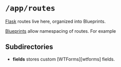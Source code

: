 # `/app/routes`

[Flask][flask] routes live here, organized into Blueprints.  

[Blueprints][blueprints] allow namespacing of routes.  For example

## Subdirectories

- **fields** stores custom [WTForms][wtforms] fields.

[blueprints]: http://flask.pocoo.org/docs/blueprints/
[flask]: http://flask.pocoo.org/
